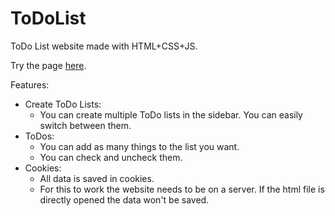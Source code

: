 # ToDoList
ToDo List website made with HTML+CSS+JS.

Try the page [here](https://patrikackermann.github.io/ToDoList/www/index.html).

Features:

 - Create ToDo Lists:
	 - You can create multiple ToDo lists in the sidebar. You can easily switch between them.
 -  ToDos:
	 - You can add as many things to the list you want.
	 - You can check and uncheck them.
 - Cookies:
	 - All data is saved in cookies.
	 - For this to work the website needs to be on a server. If the html file is directly opened the data won't be saved.
